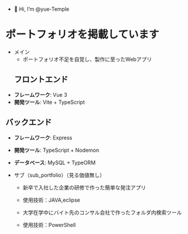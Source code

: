 - 👋 Hi, I’m @yue-Temple

# ポートフォリオを掲載しています

- メイン
  - ポートフォリオ不足を自覚し、製作に至ったWebアプリ
  ## フロントエンド
- **フレームワーク**: Vue 3
- **開発ツール**: Vite + TypeScript
## バックエンド
- **フレームワーク**: Express
- **開発ツール**: TypeScript + Nodemon
- **データベース**: MySQL + TypeORM




- サブ（sub_portfolio）（見る価値無し）
  - 新卒で入社した企業の研修で作った簡単な発注アプリ
  - 使用技術：JAVA,eclipse
  
  - 大学在学中にバイト先のコンサル会社で作ったフォルダ内検索ツール
  - 使用技術：PowerShell

<!---
yue-Temple/yue-Temple is a ✨ special ✨ repository because its `README.md` (this file) appears on your GitHub profile.
You can click the Preview link to take a look at your changes.
--->
